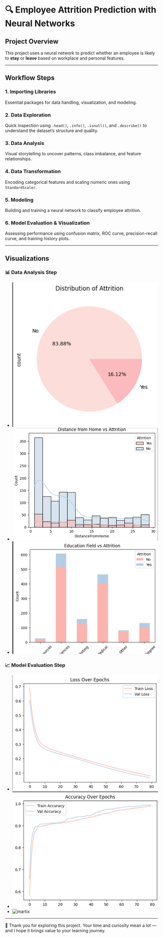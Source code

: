 # 🔍 Employee Attrition Prediction with Neural Networks  
## Project Overview

This project uses a neural network to predict whether an employee is likely to **stay** or **leave** based on workplace and personal features.

---

## Workflow Steps

### 1. Importing Libraries  
Essential packages for data handling, visualization, and modeling.

### 2. Data Exploration  
Quick inspection using `.head()`, `.info()`, `.isnull()`, and `.describe()` to understand the dataset’s structure and quality.

### 3. Data Analysis  
Visual storytelling to uncover patterns, class imbalance, and feature relationships.

### 4. Data Transformation  
Encoding categorical features and scaling numeric ones using `StandardScaler`.

### 5. Modeling  
Building and training a neural network to classify employee attrition.

### 6. Model Evaluation & Visualization  
Assessing performance using confusion matrix, ROC curve, precision-recall curve, and training history plots.

---

##  Visualizations

### 📊 Data Analysis Step  
- ![pie](https://github.com/Esraa-MOhamed7/Employee-Attrition-Prediction-with-NN/blob/main/Distribution%20of%20Attrition.png) 
- ![bar](https://github.com/Esraa-MOhamed7/Employee-Attrition-Prediction-with-NN/blob/main/Distance%20from%20Home%20vs%20Attrition.png) 
- ![hist](https://github.com/Esraa-MOhamed7/Employee-Attrition-Prediction-with-NN/blob/main/Education%20Field%20vs%20Attrition.png)

### 📈 Model Evaluation Step  
- ![loss](https://github.com/Esraa-MOhamed7/Employee-Attrition-Prediction-with-NN/blob/main/Loss%20Over%20Epochs.png) 
- ![acc](https://github.com/Esraa-MOhamed7/Employee-Attrition-Prediction-with-NN/blob/main/Accuracy%20Over%20Epochs.png) 
- ![martix](jhhf)

---
🙏 Thank you for exploring this project. Your time and curiosity mean a lot — and I hope it brings value to your learning journey.
